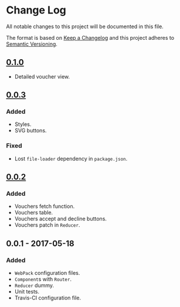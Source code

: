 # Change Log
All notable changes to this project will be documented in this file.

The format is based on [Keep a Changelog](http://keepachangelog.com/)
and this project adheres to [Semantic Versioning](http://semver.org/).

## [0.1.0]
- Detailed voucher view.

## [0.0.3]

### Added
- Styles.
- SVG buttons.

### Fixed
- Lost `file-loader` dependency in `package.json`.

## [0.0.2]

### Added
- Vouchers fetch function.
- Vouchers table.
- Vouchers accept and decline buttons.
- Vouchers patch in `Reducer`.

## 0.0.1 - 2017-05-18

### Added
- `WebPack` configuration files.
- `Component`s with `Router`.
- `Reducer` dummy.
- Unit tests.
- Travis-CI configuration file.

[Unreleased]: https://github.com/char-lie/react-vouchers/compare/v0.1.0...HEAD
[0.1.0]: https://github.com/char-lie/react-vouchers/compare/v0.1.0...v0.0.3
[0.0.3]: https://github.com/char-lie/react-vouchers/compare/v0.0.2...v0.0.3
[0.0.2]: https://github.com/char-lie/react-vouchers/compare/v0.0.1...v0.0.2
